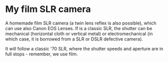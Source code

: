 # My film SLR camera 

A homemade film SLR camera (a twin lens reflex is also possible), which can use also Canon EOS Lenses. If is a classic SLR, the shutter can be mechanical (horizontal cloth or vertical metal) or electromechanical (in which case, it is borrowed from a SLR or DSLR defective camera). 

It will follow a classic '70 SLR, where the shutter speeds and aperture are in full stops - remember, we use film.
